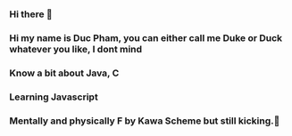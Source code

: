 ### Hi there 👋

### Hi my name is **Duc Pham**, you can either call me Duke or Duck whatever you like, I dont mind
### Know a bit about Java, C
### Learning Javascript

### Mentally and physically F by Kawa Scheme but still kicking.👋
